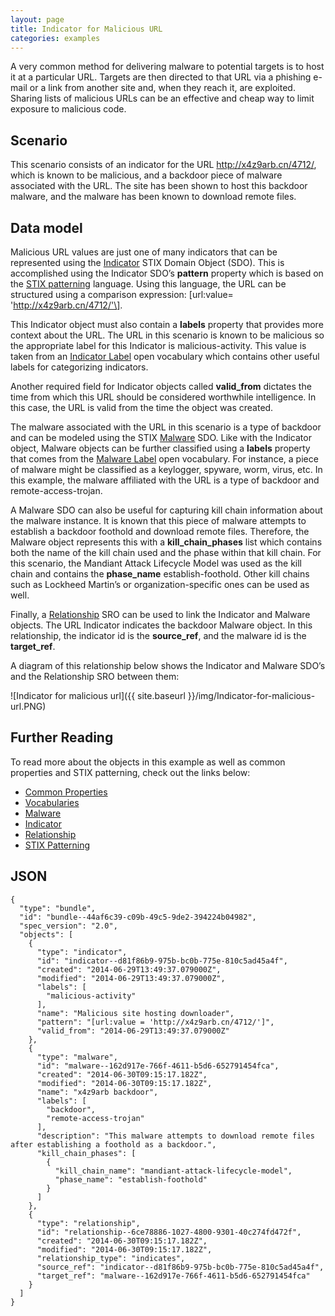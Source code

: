 ```yaml
---
layout: page
title: Indicator for Malicious URL
categories: examples
---
```



A very common method for delivering malware to potential targets is to host it at a particular URL. Targets are then directed to that URL via a phishing e-mail or a link from another site and, when they reach it, are exploited. Sharing lists of malicious URLs can be an effective and cheap way to limit exposure to malicious code.

**Scenario**
------------

This scenario consists of an indicator for the URL <span class="values">http://x4z9arb.cn/4712/</span>, which is known to be malicious, and a backdoor piece of malware associated with the URL. The site has been shown to host this backdoor malware, and the malware has been known to download remote files.

**Data model**
--------------

Malicious URL values are just one of many indicators that can be represented using the [Indicator](https://docs.google.com/document/d/1nipwFIaFwkHo4Gzw-qxZQpCjP_5tX7rbI3Ic5C56Z88/edit#heading=h.muftrcpnf89v) STIX Domain Object (SDO). This is accomplished using the Indicator SDO’s <span class="sdo">**pattern**</span> property which is based on the [STIX patterning](https://docs.google.com/document/d/1VHy5FIAj2rBlrRlNH3lRCBa5EfrxSDGemG4PrI9JG4I/edit) language. Using this language, the URL can be structured using a comparison expression: <span class="values">\[url:value= 'http://x4z9arb.cn/4712/'\]</span>.

This Indicator object must also contain a <span class="sdo">**labels**</span> property that provides more context about the URL. The URL in this scenario is known to be malicious so the appropriate label for this Indicator is <span class="values">malicious-activity</span>. This value is taken from an [Indicator Label](https://docs.google.com/document/d/1HRVFn2kAxBOTMbEb3KRu8tjMoHm-KRAI-2R8CTzGil4/edit#heading=h.cvhfwe3t9vuo) open vocabulary which contains other useful labels for categorizing indicators.

Another required field for Indicator objects called <span class="sdo">**valid\_from**</span> dictates the time from which this URL should be considered worthwhile intelligence. In this case, the URL is valid from the time the object was created.

The malware associated with the URL in this scenario is a type of backdoor and can be modeled using the STIX [Malware](https://docs.google.com/document/d/1nipwFIaFwkHo4Gzw-qxZQpCjP_5tX7rbI3Ic5C56Z88/edit#heading=h.s5l7katgbp09) SDO. Like with the Indicator object, Malware objects can be further classified using a <span class="sdo">**labels**</span> property that comes from the [Malware Label](https://docs.google.com/document/d/1HRVFn2kAxBOTMbEb3KRu8tjMoHm-KRAI-2R8CTzGil4/edit#heading=h.8cyb6e9yqzwr) open vocabulary. For instance, a piece of malware might be classified as a keylogger, spyware, worm, virus, etc. In this example, the malware affiliated with the URL is a type of <span class="values">backdoor</span> and <span class="values">remote-access-trojan</span>.

A Malware SDO can also be useful for capturing kill chain information about the malware instance. It is known that this piece of malware attempts to establish a backdoor foothold and download remote files. Therefore, the Malware object represents this with a <span class="sdo">**kill\_chain\_phases**</span> list which contains both the name of the kill chain used and the phase within that kill chain. For this scenario, the Mandiant Attack Lifecycle Model was used as the kill chain and contains the <span class="sdo">**phase\_name**</span> <span class="values">establish-foothold</span>. Other kill chains such as Lockheed Martin’s or organization-specific ones can be used as well.

Finally, a [Relationship](https://docs.google.com/document/d/1nipwFIaFwkHo4Gzw-qxZQpCjP_5tX7rbI3Ic5C56Z88/edit#heading=h.e2e1szrqfoan) SRO can be used to link the Indicator and Malware objects. The URL Indicator <span class="values">indicates</span> the backdoor Malware object. In this relationship, the indicator id is the <span class="sdo">**source\_ref**</span>, and the malware id is the <span class="sdo">**target\_ref**</span>.

A diagram of this relationship below shows the Indicator and Malware SDO’s and the Relationship SRO between them:

![Indicator for malicious url]({{ site.baseurl }}/img/Indicator-for-malicious-url.PNG)

**Further Reading**
-------------------

To read more about the objects in this example as well as common properties and STIX patterning, check out the links below:

-   [Common Properties](https://docs.google.com/document/d/1HRVFn2kAxBOTMbEb3KRu8tjMoHm-KRAI-2R8CTzGil4/edit#heading=h.xzbicbtscatx)
-   [Vocabularies](https://docs.google.com/document/d/1HRVFn2kAxBOTMbEb3KRu8tjMoHm-KRAI-2R8CTzGil4/edit#heading=h.iit7tolczlxv)
-   [Malware](https://docs.google.com/document/d/1nipwFIaFwkHo4Gzw-qxZQpCjP_5tX7rbI3Ic5C56Z88/edit#heading=h.s5l7katgbp09)
-   [Indicator](https://docs.google.com/document/d/1nipwFIaFwkHo4Gzw-qxZQpCjP_5tX7rbI3Ic5C56Z88/edit#heading=h.muftrcpnf89v)
-   [Relationship](https://docs.google.com/document/d/1nipwFIaFwkHo4Gzw-qxZQpCjP_5tX7rbI3Ic5C56Z88/edit#heading=h.e2e1szrqfoan)
-   [STIX Patterning](https://docs.google.com/document/d/1suvd7z7YjNKWOwgko-vJ84jfGuxSYZjOQlw5leCswPY/edit#heading=h.jphmvccraytb)

**JSON**
------------------

```
{
  "type": "bundle",
  "id": "bundle--44af6c39-c09b-49c5-9de2-394224b04982",
  "spec_version": "2.0",
  "objects": [
    {
      "type": "indicator",
      "id": "indicator--d81f86b9-975b-bc0b-775e-810c5ad45a4f",
      "created": "2014-06-29T13:49:37.079000Z",
      "modified": "2014-06-29T13:49:37.079000Z",
      "labels": [
        "malicious-activity"
      ],
      "name": "Malicious site hosting downloader",
      "pattern": "[url:value = 'http://x4z9arb.cn/4712/']",
      "valid_from": "2014-06-29T13:49:37.079000Z"
    },
    {
      "type": "malware",
      "id": "malware--162d917e-766f-4611-b5d6-652791454fca",
      "created": "2014-06-30T09:15:17.182Z",
      "modified": "2014-06-30T09:15:17.182Z",
      "name": "x4z9arb backdoor",
      "labels": [
        "backdoor",
        "remote-access-trojan"
      ],
      "description": "This malware attempts to download remote files after establishing a foothold as a backdoor.",
      "kill_chain_phases": [
        {
          "kill_chain_name": "mandiant-attack-lifecycle-model",
          "phase_name": "establish-foothold"
        }
      ]
    },
    {
      "type": "relationship",
      "id": "relationship--6ce78886-1027-4800-9301-40c274fd472f",
      "created": "2014-06-30T09:15:17.182Z",
      "modified": "2014-06-30T09:15:17.182Z",
      "relationship_type": "indicates",
      "source_ref": "indicator--d81f86b9-975b-bc0b-775e-810c5ad45a4f",
      "target_ref": "malware--162d917e-766f-4611-b5d6-652791454fca"
    }
  ]
}
```
